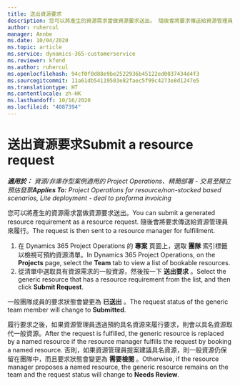 ```yaml
---
title: 送出資源要求
description: 您可以將產生的資源需求當做資源要求送出。 隨後會將要求傳送給資源管理員來履行。
author: ruhercul
manager: Annbe
ms.date: 10/04/2020
ms.topic: article
ms.service: dynamics-365-customerservice
ms.reviewer: kfend
ms.author: ruhercul
ms.openlocfilehash: 94cf0f0d88e9be2522936b45122ed0037434d4f3
ms.sourcegitcommit: 11a61db54119503e82faec5f99c4273e8d1247e5
ms.translationtype: HT
ms.contentlocale: zh-HK
ms.lasthandoff: 10/16/2020
ms.locfileid: "4087394"
---
```

# <a name="submit-a-resource-request"></a><span data-ttu-id="c97d5-104">送出資源要求</span><span class="sxs-lookup"><span data-stu-id="c97d5-104">Submit a resource request</span></span>

<span data-ttu-id="c97d5-105">_**適用於：** 資源/非庫存型案例適用的 Project Operations、精簡部署 - 交易至開立預估發票_</span><span class="sxs-lookup"><span data-stu-id="c97d5-105">_**Applies To:** Project Operations for resource/non-stocked based scenarios, Lite deployment - deal to proforma invoicing_</span></span>

<span data-ttu-id="c97d5-106">您可以將產生的資源需求當做資源要求送出。</span><span class="sxs-lookup"><span data-stu-id="c97d5-106">You can submit a generated resource requirement as a resource request.</span></span> <span data-ttu-id="c97d5-107">隨後會將要求傳送給資源管理員來履行。</span><span class="sxs-lookup"><span data-stu-id="c97d5-107">The request is then sent to a resource manager for fulfillment.</span></span>

1. <span data-ttu-id="c97d5-108">在 Dynamics 365 Project Operations 的 **專案** 頁面上，選取 **團隊** 索引標籤以檢視可預約資源清單。</span><span class="sxs-lookup"><span data-stu-id="c97d5-108">In Dynamics 365 Project Operations, on the **Projects** page, select the **Team** tab to view a list of bookable resources.</span></span> 
2. <span data-ttu-id="c97d5-109">從清單中選取具有資源需求的一般資源，然後按一下 **送出要求** 。</span><span class="sxs-lookup"><span data-stu-id="c97d5-109">Select the generic resource that has a resource requirement from the list, and then click **Submit Request**.</span></span>

<span data-ttu-id="c97d5-110">一般團隊成員的要求狀態會變更為 **已送出** 。</span><span class="sxs-lookup"><span data-stu-id="c97d5-110">The request status of the generic team member will change to **Submitted**.</span></span>

<span data-ttu-id="c97d5-111">履行要求之後，如果資源管理員透過預約具名資源來履行要求，則會以具名資源取代一般資源。</span><span class="sxs-lookup"><span data-stu-id="c97d5-111">After the request is fulfilled, the generic resource is replaced by a named resource if the resource manager fulfills the request by booking a named resource.</span></span> <span data-ttu-id="c97d5-112">否則，如果資源管理員提案建議具名資源，則一般資源仍保留在團隊中，而且要求狀態會變更為 **需要檢閱** 。</span><span class="sxs-lookup"><span data-stu-id="c97d5-112">Otherwise, if the resource manager proposes a named resource, the generic resource remains on the team and the request status will change to **Needs Review**.</span></span>
